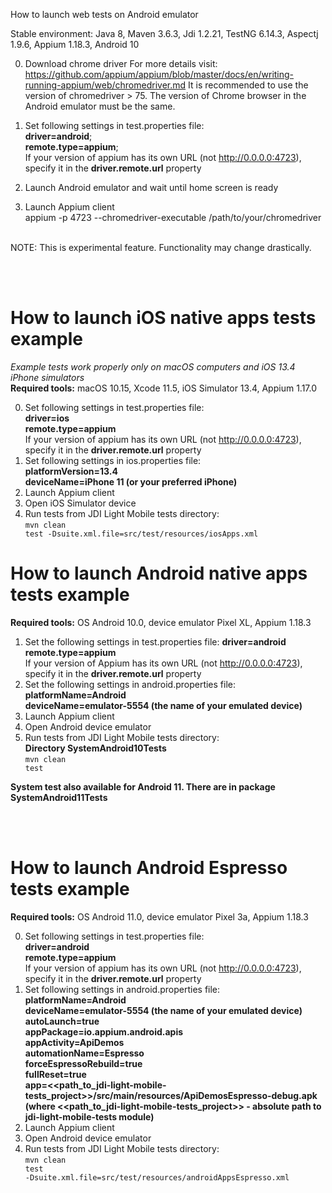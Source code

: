 How to launch web tests on Android emulator  

Stable environment: Java 8, Maven 3.6.3, Jdi 1.2.21, TestNG 6.14.3, Aspectj 1.9.6, Appium 1.18.3, Android 10 <br>

0) Download chrome driver 
For more details visit: https://github.com/appium/appium/blob/master/docs/en/writing-running-appium/web/chromedriver.md
It is recommended to use the version of chromedriver > 75. 
The version of Chrome browser in the Android emulator must be the same.
1) Set following settings in test.properties file: <br>
<b>driver=android</b>; <br>
<b>remote.type=appium</b>; <br>
If your version of appium has its own URL (not http://0.0.0.0:4723), specify it in the <b>driver.remote.url</b> property  

3) Launch Android emulator and wait until home screen is ready
4) Launch Appium client  
appium -p 4723 --chromedriver-executable /path/to/your/chromedriver  

<br>
NOTE: This is experimental feature. Functionality may change drastically.

<br><br>
<h1>How to launch iOS native apps tests example</h1>
<i>Example tests work properly only on macOS computers and iOS 13.4 iPhone simulators</i>
<br>
<b>Required tools:</b> macOS 10.15, Xcode 11.5, iOS Simulator 13.4, Appium 1.17.0

0) Set following settings in test.properties file: <br>
   <b>driver=ios</b> <br>
   <b>remote.type=appium</b> <br>
   If your version of appium has its own URL (not http://0.0.0.0:4723), specify it in the <b>driver.remote.url</b> property
1) Set following settings in ios.properties file: <br>
   <b>platformVersion=13.4</b> <br>
   <b>deviceName=iPhone 11 (or your preferred iPhone)</b>
2) Launch Appium client
3) Open iOS Simulator device
4) Run tests from JDI Light Mobile tests directory:<br>
<code>mvn clean test -Dsuite.xml.file=src/test/resources/iosApps.xml</code>

# How to launch Android native apps tests example
**Required tools:** OS Android 10.0, device emulator Pixel XL, Appium 1.18.3

1) Set the following settings in test.properties file: 
**driver=android** <br>
**remote.type=appium** <br>
If your version of Appium has its own URL (not http://0.0.0.0:4723), specify it in the <b>driver.remote.url</b> property
2) Set the following settings in android.properties file:
**platformName=Android** <br>
**deviceName=emulator-5554 (the name of your emulated device)** <br>
3) Launch Appium client
4) Open Android device emulator
5) Run tests from JDI Light Mobile tests directory:<br>
**Directory SystemAndroid10Tests**<br>
  <code>mvn clean test</code>
  
**System test also available for Android 11. There are in package SystemAndroid11Tests**<br>  

<br><br>
<h1>How to launch Android Espresso tests example</h1>
<b>Required tools:</b> OS Android 11.0, device emulator Pixel 3a, Appium 1.18.3

0) Set following settings in test.properties file: <br>
   <b>driver=android</b> <br>
   <b>remote.type=appium</b> <br>
   If your version of appium has its own URL (not http://0.0.0.0:4723), specify it in the <b>driver.remote.url</b> property
1) Set following settings in android.properties file: <br>
   <b>platformName=Android</b> <br>
   <b>deviceName=emulator-5554 (the name of your emulated device)</b> <br>
   <b>autoLaunch=true</b> <br>
   <b>appPackage=io.appium.android.apis</b> <br>
   <b>appActivity=ApiDemos</b> <br>
   <b>automationName=Espresso</b> <br>
   <b>forceEspressoRebuild=true</b> <br>
   <b>fullReset=true</b> <br>
   <b>app=<<path_to_jdi-light-mobile-tests_project>>/src/main/resources/ApiDemosEspresso-debug.apk 
   (where <<path_to_jdi-light-mobile-tests_project>> - absolute path to jdi-light-mobile-tests module) </b>
2) Launch Appium client
3) Open Android device emulator
4) Run tests from JDI Light Mobile tests directory:<br>
   <code>mvn clean test -Dsuite.xml.file=src/test/resources/androidAppsEspresso.xml</code>


